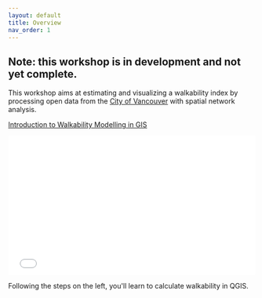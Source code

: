 ```yaml
---
layout: default
title: Overview
nav_order: 1
---
```

## Note: this workshop is in development and not yet complete.

This workshop aims at estimating and visualizing a walkability index by processing open data from the [City of Vancouver](https://opendata.vancouver.ca/pages/home/) with spatial network analysis.

<a href="slides.html" target="blank" >Introduction to Walkability Modelling in GIS</a>

<div style="overflow: hidden;
  padding-top: 56.25%;
  position: relative">
  <iframe src="slides.html" title="demo embedded slide deck" scrolling="no" frameborder="0"
    style="border: 0;
   height: 100%;
   left: 0;
   position: absolute;
   top: 0;
   width: 100%;">
   <p>Your browser does not support iframes.</p>
 </iframe>
</div>

Following the steps on the left, you'll learn to calculate walkability in QGIS.
